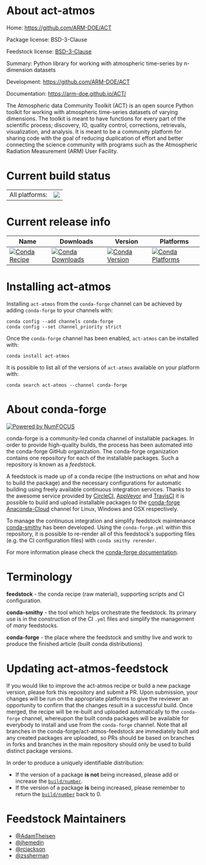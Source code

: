 About act-atmos
===============

Home: https://github.com/ARM-DOE/ACT

Package license: BSD-3-Clause

Feedstock license: [BSD-3-Clause](https://github.com/conda-forge/act-atmos-feedstock/blob/master/LICENSE.txt)

Summary: Python library for working with atmospheric time-series by n-dimension datasets

Development: https://github.com/ARM-DOE/ACT

Documentation: https://arm-doe.github.io/ACT/

The Atmospheric data Community Toolkit (ACT) is an open source Python toolkit for working
with atmospheric time-series datasets of varying dimensions. The toolkit is meant to have
functions for every part of the scientific process; discovery, IO, quality control,
corrections, retrievals, visualization, and analysis. It is meant to be a community platform
for sharing code with the goal of reducing duplication of effort and better connecting the
science community with programs such as the Atmospheric Radiation Measurement (ARM) User Facility.


Current build status
====================


<table><tr><td>All platforms:</td>
    <td>
      <a href="https://dev.azure.com/conda-forge/feedstock-builds/_build/latest?definitionId=7842&branchName=master">
        <img src="https://dev.azure.com/conda-forge/feedstock-builds/_apis/build/status/act-atmos-feedstock?branchName=master">
      </a>
    </td>
  </tr>
</table>

Current release info
====================

| Name | Downloads | Version | Platforms |
| --- | --- | --- | --- |
| [![Conda Recipe](https://img.shields.io/badge/recipe-act--atmos-green.svg)](https://anaconda.org/conda-forge/act-atmos) | [![Conda Downloads](https://img.shields.io/conda/dn/conda-forge/act-atmos.svg)](https://anaconda.org/conda-forge/act-atmos) | [![Conda Version](https://img.shields.io/conda/vn/conda-forge/act-atmos.svg)](https://anaconda.org/conda-forge/act-atmos) | [![Conda Platforms](https://img.shields.io/conda/pn/conda-forge/act-atmos.svg)](https://anaconda.org/conda-forge/act-atmos) |

Installing act-atmos
====================

Installing `act-atmos` from the `conda-forge` channel can be achieved by adding `conda-forge` to your channels with:

```
conda config --add channels conda-forge
conda config --set channel_priority strict
```

Once the `conda-forge` channel has been enabled, `act-atmos` can be installed with:

```
conda install act-atmos
```

It is possible to list all of the versions of `act-atmos` available on your platform with:

```
conda search act-atmos --channel conda-forge
```


About conda-forge
=================

[![Powered by NumFOCUS](https://img.shields.io/badge/powered%20by-NumFOCUS-orange.svg?style=flat&colorA=E1523D&colorB=007D8A)](http://numfocus.org)

conda-forge is a community-led conda channel of installable packages.
In order to provide high-quality builds, the process has been automated into the
conda-forge GitHub organization. The conda-forge organization contains one repository
for each of the installable packages. Such a repository is known as a *feedstock*.

A feedstock is made up of a conda recipe (the instructions on what and how to build
the package) and the necessary configurations for automatic building using freely
available continuous integration services. Thanks to the awesome service provided by
[CircleCI](https://circleci.com/), [AppVeyor](https://www.appveyor.com/)
and [TravisCI](https://travis-ci.com/) it is possible to build and upload installable
packages to the [conda-forge](https://anaconda.org/conda-forge)
[Anaconda-Cloud](https://anaconda.org/) channel for Linux, Windows and OSX respectively.

To manage the continuous integration and simplify feedstock maintenance
[conda-smithy](https://github.com/conda-forge/conda-smithy) has been developed.
Using the ``conda-forge.yml`` within this repository, it is possible to re-render all of
this feedstock's supporting files (e.g. the CI configuration files) with ``conda smithy rerender``.

For more information please check the [conda-forge documentation](https://conda-forge.org/docs/).

Terminology
===========

**feedstock** - the conda recipe (raw material), supporting scripts and CI configuration.

**conda-smithy** - the tool which helps orchestrate the feedstock.
                   Its primary use is in the construction of the CI ``.yml`` files
                   and simplify the management of *many* feedstocks.

**conda-forge** - the place where the feedstock and smithy live and work to
                  produce the finished article (built conda distributions)


Updating act-atmos-feedstock
============================

If you would like to improve the act-atmos recipe or build a new
package version, please fork this repository and submit a PR. Upon submission,
your changes will be run on the appropriate platforms to give the reviewer an
opportunity to confirm that the changes result in a successful build. Once
merged, the recipe will be re-built and uploaded automatically to the
`conda-forge` channel, whereupon the built conda packages will be available for
everybody to install and use from the `conda-forge` channel.
Note that all branches in the conda-forge/act-atmos-feedstock are
immediately built and any created packages are uploaded, so PRs should be based
on branches in forks and branches in the main repository should only be used to
build distinct package versions.

In order to produce a uniquely identifiable distribution:
 * If the version of a package **is not** being increased, please add or increase
   the [``build/number``](https://docs.conda.io/projects/conda-build/en/latest/resources/define-metadata.html#build-number-and-string).
 * If the version of a package **is** being increased, please remember to return
   the [``build/number``](https://docs.conda.io/projects/conda-build/en/latest/resources/define-metadata.html#build-number-and-string)
   back to 0.

Feedstock Maintainers
=====================

* [@AdamTheisen](https://github.com/AdamTheisen/)
* [@jhemedin](https://github.com/jhemedin/)
* [@rcjackson](https://github.com/rcjackson/)
* [@zssherman](https://github.com/zssherman/)


